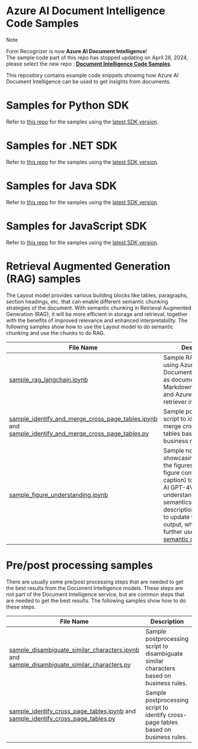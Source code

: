# Azure AI Document Intelligence Code Samples

> [!NOTE]
> Form Recognizer is now **Azure AI Document Intelligence**!   
 The sample code part of this repo has stopped updating on April 26, 2024, please select the new repo : [**Document Intelligence Code Samples**](https://github.com/Azure-Samples/document-intelligence-code-samples/tree/main).

This repository contains example code snippets showing how Azure AI Document Intelligence can be used to get insights from documents.

# Samples for Python SDK
Refer to [this repo](https://github.com/Azure/azure-sdk-for-python/tree/main/sdk/documentintelligence/azure-ai-documentintelligence/samples) for the samples using the [latest SDK version](https://learn.microsoft.com/python/api/overview/azure/ai-documentintelligence-readme?view=azure-python-preview&preserve-view=true).

# Samples for .NET SDK
Refer to [this repo](https://github.com/Azure/azure-sdk-for-net/tree/main/sdk/documentintelligence/Azure.AI.DocumentIntelligence) for the samples using the [latest SDK version](https://learn.microsoft.com/en-us/dotnet/api/azure.ai.documentintelligence?view=azure-dotnet-preview).

# Samples for Java SDK
Refer to [this repo](https://github.com/Azure/azure-sdk-for-java/tree/main/sdk/documentintelligence/azure-ai-documentintelligence) for the samples using the [latest SDK version](https://learn.microsoft.com/java/api/overview/azure/ai-documentintelligence-readme).

# Samples for JavaScript SDK
Refer to [this repo](https://github.com/Azure/azure-sdk-for-js/tree/main/sdk/documentintelligence/ai-document-intelligence-rest) for the samples using the [latest SDK version](https://learn.microsoft.com/javascript/api/overview/azure/ai-document-intelligence-rest-readme).

# Retrieval Augmented Generation (RAG) samples
The Layout model provides various building blocks like tables, paragraphs, section headings, etc. that can enable different semantic chunking strategies of the document. With semantic chunking in Retrieval Augmented Generation (RAG), it will be more efficient in storage and retrieval, together with the benefits of improved relevance and enhanced interpretability. The following samples show how to use the Layout model to do semantic chunking and use the chunks to do RAG.

| File Name | Description |
| --- | --- |
| [sample_rag_langchain.ipynb](Python/sample_rag_langchain.ipynb) | Sample RAG notebook using Azure AI Document Intelligence as document loader, MarkdownHeaderSplitter and Azure AI Search as retriever in Langchain |
| [sample_identify_and_merge_cross_page_tables.ipynb](Python/sample_identify_and_merge_cross_page_tables.ipynb) and [sample_identify_and_merge_cross_page_tables.py](Python/sample_identify_and_merge_cross_page_tables.py) | Sample postprocessing script to identify and merge cross-page tables based on business rules. |
| [sample_figure_understanding.ipynb](Python/sample_figure_understanding.ipynb) | Sample notebook showcasing how to crop the figures and send figure content (with its caption) to Azure Open AI GPT-4V model to understand the semantics. The figure description will be used to update the markdown output, which can be further used for [semantic chunking](https://aka.ms/doc-gen-ai). |



# Pre/post processing samples
There are usually some pre/post processing steps that are needed to get the best results from the Document Intelligence models. These steps are not part of the Document Intelligence service, but are common steps that are needed to get the best results. The following samples show how to do these steps.

| File Name | Description |
| --- | --- |
| [sample_disambiguate_similar_characters.ipynb](Python/sample_disambiguate_similar_characters.ipynb) and [sample_disambiguate_similar_characters.py](Python/sample_disambiguate_similar_characters.py) | Sample postprocessing script to disambiguate similar characters based on business rules. |
| [sample_identify_cross_page_tables.ipynb](Python/sample_identify_cross_page_tables.ipynb) and [sample_identify_cross_page_tables.py](Python/sample_identify_cross_page_tables.py) | Sample postprocessing script to identify cross-page tables based on business rules. |

